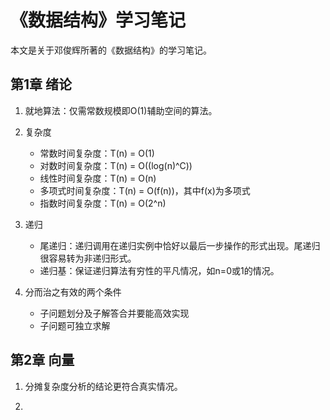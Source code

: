# 《数据结构》学习笔记

本文是关于邓俊辉所著的《数据结构》的学习笔记。

## 第1章 绪论

1. 就地算法：仅需常数规模即O(1)辅助空间的算法。

2. 复杂度
    * 常数时间复杂度：T(n) = O(1)
    * 对数时间复杂度：T(n) = O((log(n)^C))
    * 线性时间复杂度：T(n) = O(n)
    * 多项式时间复杂度：T(n) = O(f(n))，其中f(x)为多项式
    * 指数时间复杂度：T(n) = O(2^n)

3. 递归
    * 尾递归：递归调用在递归实例中恰好以最后一步操作的形式出现。尾递归很容易转为非递归形式。
    * 递归基：保证递归算法有穷性的平凡情况，如n=0或1的情况。

4. 分而治之有效的两个条件
    * 子问题划分及子解答合并要能高效实现
    * 子问题可独立求解

## 第2章 向量

1. 分摊复杂度分析的结论更符合真实情况。

2. 
